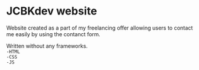 # JCBKdev website
Website created as a part of my freelancing offer allowing users to contact me easily by using the contanct form.

Written without any frameworks.<br/>
`-HTML`<br/>
`-CSS`<br/>
`-JS`
